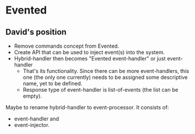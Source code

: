 # Evented

## David's position
- Remove commands concept from Evented.
- Create API that can be used to inject event(s) into the system.
- Hybrid-handler then becomes "Evented event-handler" or just event-handler
	 - That's its functionality. Since there can be more event-handlers, this one (the only one currently) needs to be assigned some descriptive name, yet to be defined.
  - Response type of event-handler is list-of-events (the list can be empty).


Maybe to rename hybrid-handler to event-processor. It consists of:
- event-handler and
- event-injector.